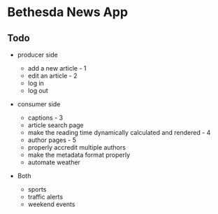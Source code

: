 # Bethesda News App

## Todo

- producer side
    - add a new article - 1
    - edit an article - 2
    - log in
    - log out

- consumer side
    - captions - 3
    - article search page
    - make the reading time dynamically calculated and rendered - 4
    - author pages - 5
    - properly accredit multiple authors
    - make the metadata format properly
    - automate weather

- Both
    - sports
    - traffic alerts
    - weekend events
